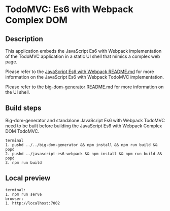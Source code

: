 # TodoMVC: Es6 with Webpack Complex DOM

## Description

This application embeds the JavaScript Es6 with Webpack implementation of the TodoMVC application in a static UI shell that mimics a complex web page.

Please refer to the [JavaScript Es6 with Webpack README.md](../javascript-es6-webpack/README.md) for more information on the JavaScript Es6 with Webpack TodoMVC implementation.

Please refer to the [big-dom-generator README.md](../../big-dom-generator/README.md) for more information on the UI shell.

## Build steps

Big-dom-generator and standalone JavaScript Es6 with Webpack TodoMVC need to be built before building the JavaScript Es6 with Webpack Complex DOM TodoMVC.

```
terminal
1. pushd ../../big-dom-generator && npm install && npm run build && popd
2. pushd ../javascript-es6-webpack && npm install && npm run build && popd
3. npm run build
```

## Local preview

```
terminal:
1. npm run serve
browser:
1. http://localhost:7002
```
